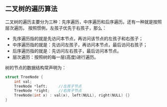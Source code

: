 ## 二叉树的遍历算法

二叉树的遍历主要分为三种：先序遍历，中序遍历和后序遍历。还有一种就是按照层次遍历。
按照惯例，左孩子优先于右孩子，那么：

* 先序遍历指的就是先访问本节点，再访问该节点的左孩子和右孩子；
* 中序遍历指的就是：先访问左孩子，再访问本节点，最后访问右孩子；
* 后序遍历指的就是：先访问左右孩子，最后访问本节点。
* 层次遍历：按照树的每一层(高度)进行遍历。

树的节点的数据结构常声明为：
```C++
struct TreeNode {
    int val;
    TreeNode *left;     //左孩子节点
    TreeNode *right;    //右孩子节点
    TreeNode(int x) : val(x), left(NULL), right(NULL) {}
}
```
